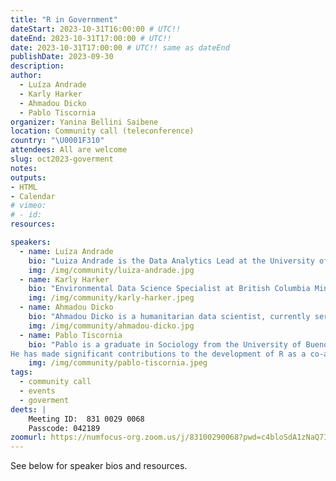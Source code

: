 ```yaml
---
title: "R in Government"
dateStart: 2023-10-31T16:00:00 # UTC!!
dateEnd: 2023-10-31T17:00:00 # UTC!!
date: 2023-10-31T17:00:00 # UTC!! same as dateEnd
publishDate: 2023-09-30
description: 
author:
  - Luíza Andrade
  - Karly Harker
  - Ahmadou Dicko
  - Pablo Tiscornia
organizer: Yanina Bellini Saibene
location: Community call (teleconference)
country: "\U0001F310"
attendees: All are welcome
slug: oct2023-goverment
notes: 
outputs:
- HTML
- Calendar 
# vimeo:
# - id: 
resources:

speakers:  
  - name: Luíza Andrade
    bio: "Luiza Andrade is the Data Analytics Lead at the University of Chicago's Development Innovation Lab. Her work focuses on incorporating non-traditional data sources into development research, promoting transparency and reproducibility in social sciences, and developing software tools to simplify research data work. Prior to joining DIL, she was a Junior Data Scientist at the World Bank’s Development Impact Evaluation department. Luiza is a Brazilian national and holds a BA and an MSc in economics from the University of Sao Paulo."
    img: /img/community/luiza-andrade.jpg
  - name: Karly Harker
    bio: "Environmental Data Science Specialist at British Columbia Ministry of Environment and Climate Change"
    img: /img/community/karly-harker.jpeg
  - name: Ahmadou Dicko
    bio: "Ahmadou Dicko is a humanitarian data scientist, currently serving as a Statistics and Data Analysis officer at UNHCR regional bureau for West and Central Africa. He is a fervent advocate for reproducibility in the humanitarian sector and has built several R packages and tools to streamline data processes. With M.Sc. in Statistics and a Ph.D. in Climate Change Economics, Ahmadou combines his profound knowledge of economics and data science to drive transformative change in the humanitarian sector. He is the founder and co-organizer of the Dakar R User Group and a recognized leader in promoting data literacy and community building around humanitarian data science."
    img: /img/community/ahmadou-dicko.jpg
  - name: Pablo Tiscornia
    bio: "Pablo is a graduate in Sociology from the University of Buenos Aires, Argentina. Currently, he works at C40 Cities as a Data Scientist, with a focus on improving data workflows related to Climate Change. He also serves as an instructor for Data Processing with R for Social Sciences at several National Universities in Argentina.
He has made significant contributions to the development of R as a co-author of various packages used by Argentina's leading official statistical offices (INDEC, MINTURyDEP, and DGEyC). He has also been a co-organizer of the R community in Buenos Aires."
    img: /img/community/pablo-tiscornia.jpeg
tags:
  - community call
  - events
  - goverment
deets: |
    Meeting ID:  831 0029 0068 
    Passcode: 042189
zoomurl: https://numfocus-org.zoom.us/j/83100290068?pwd=c4bloSdA1zNaQ7IzJD83BHD3I54zab.1
---
```




See below for speaker bios and resources.
